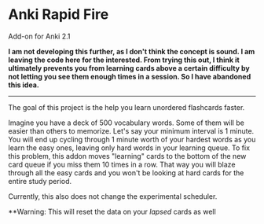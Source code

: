 # Anki Rapid Fire

Add-on for Anki 2.1


**I am not developing this further, as I don't think the concept is sound. I am leaving the code here for the interested. From trying this out, I think it ultimately prevents you from learning cards above a certain difficulty by not letting you see them enough times in a session. So I have abandoned this idea.**

---

The goal of this project is the help you learn unordered flashcards faster.

Imagine you have a deck of 500 vocabulary words. Some of them will be easier than
others to memorize. Let's say your minimum interval is 1 minute. You will end up
cycling through 1 minute worth of your hardest words as you learn the easy ones, leaving
only hard words in your learning queue. To
fix this problem, this addon moves "learning" cards to the bottom
of the new card queue if you miss them 10 times in a row. That way you will blaze
through all the easy cards and you won't be looking at hard cards for the entire
study period.

Currently, this also does not
change the experimental scheduler. 

**Warning: This will  reset the data on your _lapsed_ cards as well





